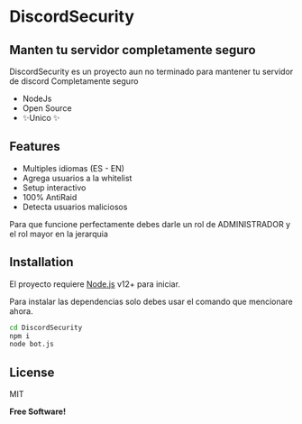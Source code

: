 # DiscordSecurity
## Manten tu servidor completamente seguro

DiscordSecurity es un proyecto aun no terminado para mantener tu servidor de discord
Completamente seguro

- NodeJs
- Open Source
- ✨Unico ✨

## Features

- Multiples idiomas (ES - EN)
- Agrega usuarios a la whitelist
- Setup interactivo
- 100% AntiRaid
- Detecta usuarios maliciosos

Para que funcione perfectamente debes darle un rol de ADMINISTRADOR y el rol mayor en la jerarquia

## Installation

El proyecto requiere [Node.js](https://nodejs.org/) v12+ para iniciar.

Para instalar las dependencias solo debes usar el comando que mencionare ahora.

```sh
cd DiscordSecurity
npm i
node bot.js
```


## License

MIT

**Free Software!**
